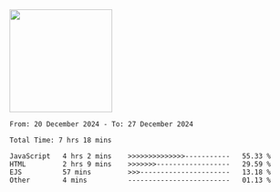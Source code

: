 <img height="180em" src="https://github-readme-stats-eight-theta.vercel.app/api?username=bkundev&show_icons=true&theme=radical&include_all_commits=true&count_private=true"/>
<!--START_SECTION:waka-->

```all_time
From: 20 December 2024 - To: 27 December 2024

Total Time: 7 hrs 18 mins

JavaScript   4 hrs 2 mins    >>>>>>>>>>>>>>-----------   55.33 %
HTML         2 hrs 9 mins    >>>>>>>------------------   29.59 %
EJS          57 mins         >>>----------------------   13.18 %
Other        4 mins          -------------------------   01.13 %
```

<!--END_SECTION:waka-->